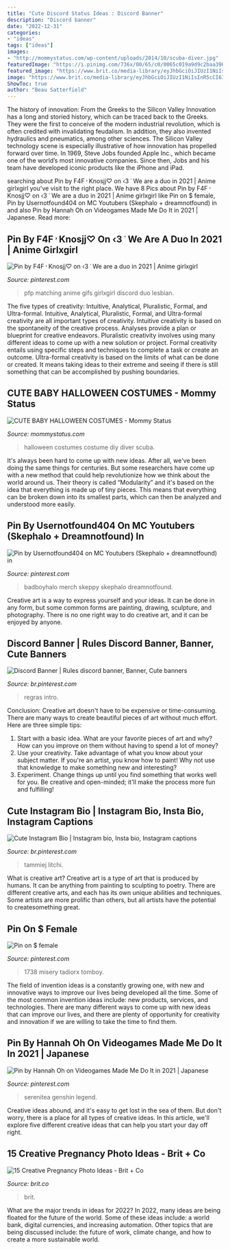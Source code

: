 ```yaml
---
title: "Cute Discord Status Ideas : Discord Banner"
description: "Discord banner"
date: "2022-12-31"
categories:
- "ideas"
tags: ["ideas"]
images:
- "http://mommystatus.com/wp-content/uploads/2014/10/scuba-diver.jpg"
featuredImage: "https://i.pinimg.com/736x/00/65/c0/0065c019a9d9c2baa390588823cdaaba--instagram-bio.jpg"
featured_image: "https://www.brit.co/media-library/eyJhbGciOiJIUzI1NiIsInR5cCI6IkpXVCJ9.eyJpbWFnZSI6Imh0dHBzOi8vYXNzZXRzLnJibC5tcy8yMTkwMjU4Ny9vcmlnaW4uanBnIiwiZXhwaXJlc19hdCI6MTYzNDY1MjgwNX0.Qt5GLi-4Naa3PAGgtETikE-e7pDP0UxzgAorQJwJXDo/image.jpg?width=1500&amp;coordinates=329%2C0%2C329%2C0&amp;height=2000"
image: "https://www.brit.co/media-library/eyJhbGciOiJIUzI1NiIsInR5cCI6IkpXVCJ9.eyJpbWFnZSI6Imh0dHBzOi8vYXNzZXRzLnJibC5tcy8yMTkwMjU4Ny9vcmlnaW4uanBnIiwiZXhwaXJlc19hdCI6MTYzNDY1MjgwNX0.Qt5GLi-4Naa3PAGgtETikE-e7pDP0UxzgAorQJwJXDo/image.jpg?width=1500&amp;coordinates=329%2C0%2C329%2C0&amp;height=2000"
ShowToc: true
author: "Beau Satterfield"
---
```



The history of innovation: From the Greeks to the Silicon Valley
Innovation has a long and storied history, which can be traced back to the Greeks. They were the first to conceive of the modern industrial revolution, which is often credited with invalidating feudalism. In addition, they also invented hydraulics and pneumatics, among other sciences.
The Silicon Valley technology scene is especially illustrative of how innovation has propelled forward over time. In 1969, Steve Jobs founded Apple Inc., which became one of the world’s most innovative companies. Since then, Jobs and his team have developed iconic products like the iPhone and iPad.

	

		
searching about Pin by F4F ˒ Knosjj♡ on ‹3 ˓ We are a duo in 2021 | Anime girlxgirl you've visit to the right place. We have 8 Pics about Pin by F4F ˒ Knosjj♡ on ‹3 ˓ We are a duo in 2021 | Anime girlxgirl like Pin on $ female, Pin by Usernotfound404 on MC Youtubers (Skephalo + dreamnotfound) in and also Pin by Hannah Oh on Videogames Made Me Do It in 2021 | Japanese. Read more:
		
    
## Pin By F4F ˒ Knosjj♡ On ‹3 ˓ We Are A Duo In 2021 | Anime Girlxgirl

<img loading=lazy src="https://i.pinimg.com/736x/29/84/ae/2984aeda35d2b3ff01dabdfb8377c336.jpg" onerror="this.onerror=null;this.src='https://tse2.mm.bing.net/th?id=OIP.wWZwAj2TM9KPRmuRQQzzJQAAAA&amp;pid=15.1';" alt="Pin by F4F ˒ Knosjj♡ on ‹3 ˓ We are a duo in 2021 | Anime girlxgirl">

_Source: pinterest.com_

>pfp matching anime gifs girlxgirl discord duo lesbian. 

	

The five types of creativity: Intuitive, Analytical, Pluralistic, Formal, and Ultra-formal.
Intuitive, Analytical, Pluralistic, Formal, and Ultra-formal creativity are all important types of creativity. Intuitive creativity is based on the spontaneity of the creative process. Analyses provide a plan or blueprint for creative endeavors. Pluralistic creativity involves using many different ideas to come up with a new solution or project. Formal creativity entails using specific steps and techniques to complete a task or create an outcome. Ultra-formal creativity is based on the limits of what can be done or created. It means taking ideas to their extreme and seeing if there is still something that can be accomplished by pushing boundaries.

    
## CUTE BABY HALLOWEEN COSTUMES - Mommy Status

<img loading=lazy src="http://mommystatus.com/wp-content/uploads/2014/10/scuba-diver.jpg" onerror="this.onerror=null;this.src='https://tse3.mm.bing.net/th?id=OIP.TzE67CfkLTxDRA9sRkM67QHaNJ&amp;pid=15.1';" alt="CUTE BABY HALLOWEEN COSTUMES - Mommy Status">

_Source: mommystatus.com_

>halloween costumes costume diy diver scuba. 

	

It's always been hard to come up with new ideas. After all, we've been doing the same things for centuries. But some researchers have come up with a new method that could help revolutionize how we think about the world around us. Their theory is called “Modularity” and it's based on the idea that everything is made up of tiny pieces. This means that everything can be broken down into its smallest parts, which can then be analyzed and understood more easily.

    
## Pin By Usernotfound404 On MC Youtubers (Skephalo + Dreamnotfound) In

<img loading=lazy src="https://i.pinimg.com/736x/81/b6/bb/81b6bb661caa1dc10fcf418aa2275fad.jpg" onerror="this.onerror=null;this.src='https://tse4.mm.bing.net/th?id=OIP.SH30la14xr-gTgiT9IHK1QAAAA&amp;pid=15.1';" alt="Pin by Usernotfound404 on MC Youtubers (Skephalo + dreamnotfound) in">

_Source: pinterest.com_

>badboyhalo merch skeppy skephalo dreamnotfound. 

	

Creative art is a way to express yourself and your ideas. It can be done in any form, but some common forms are painting, drawing, sculpture, and photography. There is no one right way to do creative art, and it can be enjoyed by anyone.

    
## Discord Banner | Rules Discord Banner, Banner, Cute Banners

<img loading=lazy src="https://i.pinimg.com/736x/11/be/52/11be5286fbdede12b5be5a59dc1d5526.jpg" onerror="this.onerror=null;this.src='https://tse2.mm.bing.net/th?id=OIP.RLeWahZbBSW73v_B-P5TxgHaDH&amp;pid=15.1';" alt="Discord Banner | Rules discord banner, Banner, Cute banners">

_Source: br.pinterest.com_

>regras intro. 

	

Conclusion:
Creative art doesn't have to be expensive or time-consuming. There are many ways to create beautiful pieces of art without much effort. Here are three simple tips: 
1) Start with a basic idea. What are your favorite pieces of art and why? How can you improve on them without having to spend a lot of money? 
2) Use your creativity. Take advantage of what you know about your subject matter. If you're an artist, you know how to paint! Why not use that knowledge to make something new and interesting? 
3) Experiment. Change things up until you find something that works well for you. Be creative and open-minded; it'll make the process more fun and fulfilling!

    
## Cute Instagram Bio | Instagram Bio, Insta Bio, Instagram Captions

<img loading=lazy src="https://i.pinimg.com/736x/00/65/c0/0065c019a9d9c2baa390588823cdaaba--instagram-bio.jpg" onerror="this.onerror=null;this.src='https://tse2.mm.bing.net/th?id=OIP.DsEgViZZIwKQaPF9sRrFegHaNK&amp;pid=15.1';" alt="Cute Instagram Bio | Instagram bio, Insta bio, Instagram captions">

_Source: br.pinterest.com_

>tammiej litchi. 

	

What is creative art?
Creative art is a type of art that is produced by humans. It can be anything from painting to sculpting to poetry. There are different creative arts, and each has its own unique abilities and techniques. Some artists are more prolific than others, but all artists have the potential to createsomething great.

    
## Pin On $ Female

<img loading=lazy src="https://i.pinimg.com/736x/01/2f/3b/012f3b15ed0b90b8c7ef7a0b8b3148ec.jpg" onerror="this.onerror=null;this.src='https://tse2.mm.bing.net/th?id=OIP.0E7OWSvbG3fycrUMCgTBrwHaJ3&amp;pid=15.1';" alt="Pin on $ female">

_Source: pinterest.com_

>1738 misery tadiorx tomboy. 

	

The field of invention ideas is a constantly growing one, with new and innovative ways to improve our lives being developed all the time. Some of the most common invention ideas include: new products, services, and technologies. There are many different ways to come up with new ideas that can improve our lives, and there are plenty of opportunity for creativity and innovation if we are willing to take the time to find them.

    
## Pin By Hannah Oh On Videogames Made Me Do It In 2021 | Japanese

<img loading=lazy src="https://i.pinimg.com/736x/2e/1f/9e/2e1f9ea5d174e3a9e142b7fa4e28f050.jpg" onerror="this.onerror=null;this.src='https://tse4.mm.bing.net/th?id=OIP.umKV_xkeawznu1HoE4ZiZgHaEK&amp;pid=15.1';" alt="Pin by Hannah Oh on Videogames Made Me Do It in 2021 | Japanese">

_Source: pinterest.com_

>serenitea genshin legend. 

	

Creative ideas abound, and it's easy to get lost in the sea of them. But don't worry, there is a place for all types of creative ideas. In this article, we'll explore five different creative ideas that can help you start your day off right.

    
## 15 Creative Pregnancy Photo Ideas - Brit + Co

<img loading=lazy src="https://www.brit.co/media-library/eyJhbGciOiJIUzI1NiIsInR5cCI6IkpXVCJ9.eyJpbWFnZSI6Imh0dHBzOi8vYXNzZXRzLnJibC5tcy8yMTkwMjU4Ny9vcmlnaW4uanBnIiwiZXhwaXJlc19hdCI6MTYzNDY1MjgwNX0.Qt5GLi-4Naa3PAGgtETikE-e7pDP0UxzgAorQJwJXDo/image.jpg?width=1500&amp;coordinates=329%2C0%2C329%2C0&amp;height=2000" onerror="this.onerror=null;this.src='https://tse4.mm.bing.net/th?id=OIP.Cg2NnOHQEhYaqAgc0KYQwAHaNC&amp;pid=15.1';" alt="15 Creative Pregnancy Photo Ideas - Brit + Co">

_Source: brit.co_

>brit. 

	

What are the major trends in ideas for 2022?
In 2022, many ideas are being floated for the future of the world. Some of these ideas include: a world bank, digital currencies, and increasing automation. Other topics that are being discussed include: the future of work, climate change, and how to create a more sustainable world.

